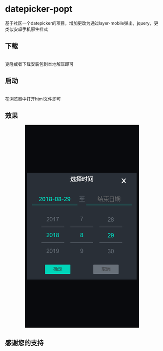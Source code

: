 # datepicker-popt
基于社区一个datepicker的项目，增加更改为通过layer-mobile弹出，jquery，更类似安卓手机原生样式

## 下载
<br/>
克隆或者下载安装包到本地解压即可

## 启动
<br/>
在浏览器中打开html文件即可

## 效果
<p align='center'>
<img src='./img.png' title='images' style='max-width:600px'></img>
</p>

## 感谢您的支持
